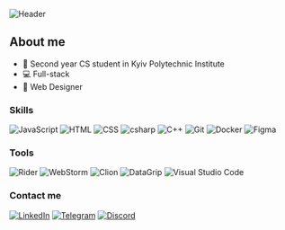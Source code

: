 ![Header](assets/banner.gif)

## About me

- 📓 Second year CS student in Kyiv Polytechnic Institute
- 💻 Full-stack 
- 🎨 Web Designer

### Skills

![JavaScript](https://img.shields.io/badge/-JavaScript-000000?style=flat&logo=javascript)
![HTML](https://img.shields.io/badge/-HTML-000000?style=flat&logo=html5)
![CSS](https://img.shields.io/badge/-CSS-000000?style=flat&logo=css3)
![csharp](https://img.shields.io/badge/-C%23-000000?style=flat&logo=csharp)
![C++](https://img.shields.io/badge/-C%2B%2B-000000?style=flat&logo=c%2B%2B)
![Git](https://img.shields.io/badge/-Git-000000?style=flat&logo=git)
![Docker](https://img.shields.io/badge/-Docker-000000?style=flat&logo=docker)
![Figma](https://img.shields.io/badge/-Figma-000000?style=flat&logo=figma)

### Tools
![Rider](https://img.shields.io/badge/-Rider-000000?style=flat&logo=rider)
![WebStorm](https://img.shields.io/badge/-WebStorm-000000?style=flat&logo=webstorm)
![Clion](https://img.shields.io/badge/-Clion-000000?style=flat&logo=clion)
![DataGrip](https://img.shields.io/badge/-DataGrip-000000?style=flat&logo=datagrip)
![Visual Studio Code](https://img.shields.io/badge/-Visual%20Studio%20Code-000000?style=flat&logo=visual-studio-code)

### Contact me

[![LinkedIn](https://img.shields.io/badge/-LinkedIn-000000?style=flat&logo=linkedin)](https://www.linkedin.com/in/maksym-perekhodko/)
[![Telegram](https://img.shields.io/badge/-Telegram-000000?style=flat&logo=telegram)](https://t.me/kinqbert)
[![Discord](https://img.shields.io/badge/-Discord-7289DA?style=flat&logo=discord&logoColor=white)](https://discordapp.com/users/kinqbert)

